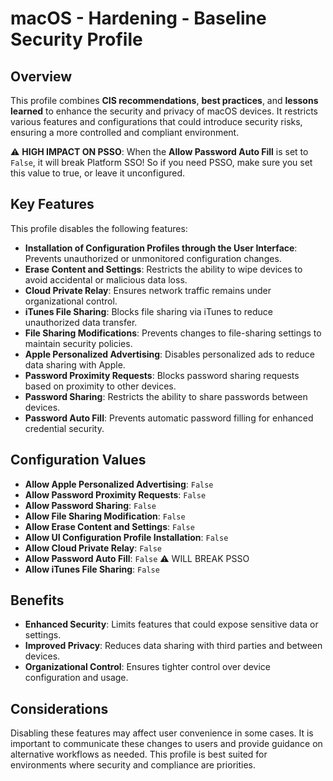 # macOS - Hardening - Baseline Security Profile  

## Overview  
This profile combines **CIS recommendations**, **best practices**, and **lessons learned** to enhance the security and privacy of macOS devices. 
It restricts various features and configurations that could introduce security risks, ensuring a more controlled and compliant environment.  

⚠️ **HIGH IMPACT ON PSSO**: When the **Allow Password Auto Fill** is set to `False`, it will break Platform SSO! So if you need PSSO, make sure you set this value to true, or leave it unconfigured.

## Key Features  
This profile disables the following features:  
- **Installation of Configuration Profiles through the User Interface**: Prevents unauthorized or unmonitored configuration changes.  
- **Erase Content and Settings**: Restricts the ability to wipe devices to avoid accidental or malicious data loss.  
- **Cloud Private Relay**: Ensures network traffic remains under organizational control.  
- **iTunes File Sharing**: Blocks file sharing via iTunes to reduce unauthorized data transfer.  
- **File Sharing Modifications**: Prevents changes to file-sharing settings to maintain security policies.  
- **Apple Personalized Advertising**: Disables personalized ads to reduce data sharing with Apple.  
- **Password Proximity Requests**: Blocks password sharing requests based on proximity to other devices.  
- **Password Sharing**: Restricts the ability to share passwords between devices.  
- **Password Auto Fill**: Prevents automatic password filling for enhanced credential security.  

## Configuration Values  
- **Allow Apple Personalized Advertising**: `False`  
- **Allow Password Proximity Requests**: `False`  
- **Allow Password Sharing**: `False`  
- **Allow File Sharing Modification**: `False`  
- **Allow Erase Content and Settings**: `False`  
- **Allow UI Configuration Profile Installation**: `False`  
- **Allow Cloud Private Relay**: `False`  
- **Allow Password Auto Fill**: `False`  ⚠️ WILL BREAK PSSO
- **Allow iTunes File Sharing**: `False`  

## Benefits  
- **Enhanced Security**: Limits features that could expose sensitive data or settings.  
- **Improved Privacy**: Reduces data sharing with third parties and between devices.  
- **Organizational Control**: Ensures tighter control over device configuration and usage.  

## Considerations  
Disabling these features may affect user convenience in some cases. It is important to communicate these changes to users and provide guidance on alternative workflows as needed. This profile is best suited for environments where security and compliance are priorities.  
